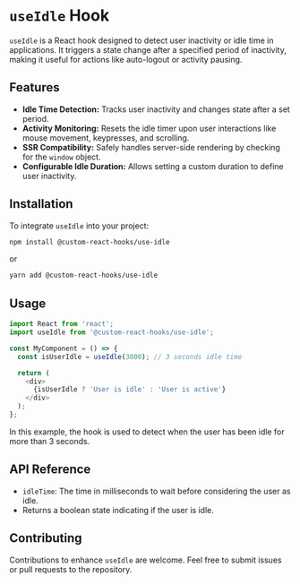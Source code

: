 # `useIdle` Hook

`useIdle` is a React hook designed to detect user inactivity or idle time in applications. It triggers a state change after a specified period of inactivity, making it useful for actions like auto-logout or activity pausing.

## Features

- **Idle Time Detection:** Tracks user inactivity and changes state after a set period.
- **Activity Monitoring:** Resets the idle timer upon user interactions like mouse movement, keypresses, and scrolling.
- **SSR Compatibility:** Safely handles server-side rendering by checking for the `window` object.
- **Configurable Idle Duration:** Allows setting a custom duration to define user inactivity.

## Installation

To integrate `useIdle` into your project:

```bash
npm install @custom-react-hooks/use-idle
```

or

```bash
yarn add @custom-react-hooks/use-idle
```

## Usage

```typescript
import React from 'react';
import useIdle from '@custom-react-hooks/use-idle';

const MyComponent = () => {
  const isUserIdle = useIdle(3000); // 3 seconds idle time

  return (
    <div>
      {isUserIdle ? 'User is idle' : 'User is active'}
    </div>
  );
};
```

In this example, the hook is used to detect when the user has been idle for more than 3 seconds.

## API Reference

- `idleTime`: The time in milliseconds to wait before considering the user as idle.
- Returns a boolean state indicating if the user is idle.

## Contributing

Contributions to enhance `useIdle` are welcome. Feel free to submit issues or pull requests to the repository.
